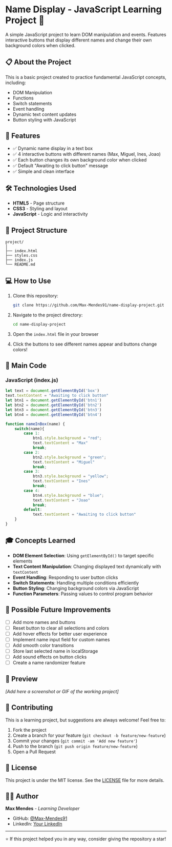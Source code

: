 # Name Display - JavaScript Learning Project 👥

A simple JavaScript project to learn DOM manipulation and events. Features interactive buttons that display different names and change their own background colors when clicked.

## 📋 About the Project

This is a basic project created to practice fundamental JavaScript concepts, including:
- DOM Manipulation
- Functions
- Switch statements
- Event handling
- Dynamic text content updates
- Button styling with JavaScript

## 🚀 Features

- ✅ Dynamic name display in a text box
- ✅ 4 interactive buttons with different names (Max, Miguel, Ines, Joao)
- ✅ Each button changes its own background color when clicked
- ✅ Default "Awaiting to click button" message
- ✅ Simple and clean interface

## 🛠️ Technologies Used

- **HTML5** - Page structure
- **CSS3** - Styling and layout
- **JavaScript** - Logic and interactivity

## 📂 Project Structure

```
project/
│
├── index.html
├── styles.css
├── index.js
└── README.md
```

## 💻 How to Use

1. Clone this repository:
   ```bash
   git clone https://github.com/Max-Mendes91/name-display-project.git
   ```

2. Navigate to the project directory:
   ```bash
   cd name-display-project
   ```

3. Open the `index.html` file in your browser

4. Click the buttons to see different names appear and buttons change colors!

## 🎯 Main Code

### JavaScript (index.js)
```javascript
let text = document.getElementById('box')
text.textContent = "Awaiting to click button"
let btn1 = document.getElementById('btn1')
let btn2 = document.getElementById('btn2')
let btn3 = document.getElementById('btn3')
let btn4 = document.getElementById('btn4')

function nameInBox(name) {
    switch(name){
        case 1:
            btn1.style.background = "red";
            text.textContent = "Max"
            break;
        case 2:
            btn2.style.background = "green";
            text.textContent = "Miguel"
            break;
        case 3:
            btn3.style.background = "yellow";
            text.textContent = "Ines"
            break;
        case 4:
            btn4.style.background = "blue";
            text.textContent = "Joao"
            break;
        default:
            text.textContent = "Awaiting to click button"
    }
}
```

## 🎓 Concepts Learned

- **DOM Element Selection**: Using `getElementById()` to target specific elements
- **Text Content Manipulation**: Changing displayed text dynamically with `textContent`
- **Event Handling**: Responding to user button clicks
- **Switch Statements**: Handling multiple conditions efficiently
- **Button Styling**: Changing background colors via JavaScript
- **Function Parameters**: Passing values to control program behavior

## 🌟 Possible Future Improvements

- [ ] Add more names and buttons
- [ ] Reset button to clear all selections and colors
- [ ] Add hover effects for better user experience
- [ ] Implement name input field for custom names
- [ ] Add smooth color transitions
- [ ] Store last selected name in localStorage
- [ ] Add sound effects on button clicks
- [ ] Create a name randomizer feature

## 📸 Preview

*[Add here a screenshot or GIF of the working project]*

## 🤝 Contributing

This is a learning project, but suggestions are always welcome! Feel free to:

1. Fork the project
2. Create a branch for your feature (`git checkout -b feature/new-feature`)
3. Commit your changes (`git commit -am 'Add new feature'`)
4. Push to the branch (`git push origin feature/new-feature`)
5. Open a Pull Request

## 📝 License

This project is under the MIT license. See the [LICENSE](LICENSE) file for more details.

## 👨‍💻 Author

**Max Mendes** - *Learning Developer*

- GitHub: [@Max-Mendes91](https://github.com/Max-Mendes91)
- LinkedIn: [Your LinkedIn](https://www.linkedin.com/in/max-mendes-776ab5212/)

---

⭐ If this project helped you in any way, consider giving the repository a star!